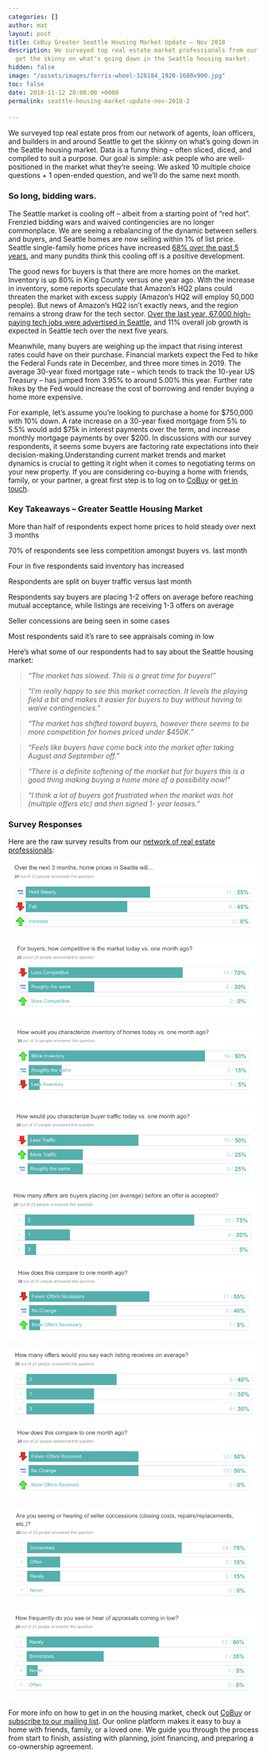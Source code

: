 ```yaml
---
categories: []
author: mat
layout: post
title: CoBuy Greater Seattle Housing Market Update – Nov 2018
description: We surveyed top real estate market professionals from our network to
  get the skinny on what’s going down in the Seattle housing market.
hidden: false
image: "/assets/images/ferris-wheel-328184_1920-1600x900.jpg"
toc: false
date: 2018-11-12 20:00:00 +0000
permalink: seattle-housing-market-update-nov-2018-2

---
```

We surveyed top real estate pros from our network of agents, loan officers, and builders in and around Seattle to get the skinny on what’s going down in the Seattle housing market. Data is a funny thing – often sliced, diced, and compiled to suit a purpose. Our goal is simple: ask people who are well-positioned in the market what they’re seeing. We asked 10 multiple choice questions + 1 open-ended question, and we’ll do the same next month.

### So long, bidding wars.

The Seattle market is cooling off – albeit from a starting point of “red hot”. Frenzied bidding wars and waived contingencies are no longer commonplace. We are seeing a rebalancing of the dynamic between sellers and buyers, and Seattle homes are now selling within 1% of list price. Seattle single-family home prices have increased [68% over the past 5 years](https://www.zillow.com/research/data/), and many pundits think this cooling off is a positive development.

The good news for buyers is that there are more homes on the market. Inventory is up 80% in King County versus one year ago. With the increase in inventory, some reports speculate that Amazon’s HQ2 plans could threaten the market with excess supply (Amazon’s HQ2 will employ 50,000 people). But news of Amazon’s HQ2 isn’t exactly news, and the region remains a strong draw for the tech sector. [Over the last year, 67,000 high-paying tech jobs were advertised in Seattle](https://www.aitp.org/blog/aitp-blog/2018/10/23/tech-town-usa-20-cities-it-pros-will-want-to-call-home/), and 11% overall job growth is expected in Seattle tech over the next five years.

Meanwhile, many buyers are weighing up the impact that rising interest rates could have on their purchase. Financial markets expect the Fed to hike the Federal Funds rate in December, and three more times in 2019. The average 30-year fixed mortgage rate – which tends to track the 10-year US Treasury – has jumped from 3.95% to around 5.00% this year. Further rate hikes by the Fed would increase the cost of borrowing and render buying a home more expensive.

For example, let’s assume you’re looking to purchase a home for $750,000 with 10% down. A rate increase on a 30-year fixed mortgage from 5% to 5.5% would add $75k in interest payments over the term, and increase monthly mortgage payments by over $200. In discussions with our survey respondents, it seems some buyers are factoring rate expectations into their decision-making.Understanding current market trends and market dynamics is crucial to getting it right when it comes to negotiating terms on your new property. If you are considering co-buying a home with friends, family, or your partner, a great first step is to log on to [CoBuy](http://www.gocobuy.com) or [get in touch](https://blog.gocobuy.com/contact/).

### Key Takeaways – Greater Seattle Housing Market

More than half of respondents expect home prices to hold steady over next 3 months

70% of respondents see less competition amongst buyers vs. last month

Four in five respondents said inventory has increased

Respondents are split on buyer traffic versus last month

Respondents say buyers are placing 1-2 offers on average before reaching mutual acceptance, while listings are receiving 1-3 offers on average

Seller concessions are being seen in some cases

Most respondents said it’s rare to see appraisals coming in low

Here’s what some of our respondents had to say about the Seattle housing market:

> _“The market has slowed. This is a great time for buyers!”_

> _“I’m really happy to see this market correction. It levels the playing field a bit and makes it easier for buyers to buy without having to waive contingencies.”_

> _“The market has shifted toward buyers, however there seems to be more competition for homes priced under $450K.”_

> _“Feels like buyers have come back into the market after taking August and September off.”_

> _“There is a definite softening of the market but for buyers this is a good thing making buying a home more of a possibility now!”_

> _“I think a lot of buyers got frustrated when the market was hot (multiple offers etc) and then signed 1- year leases.”_

### Survey Responses

Here are the raw survey results from our [network of real estate professionals](https://blog.gocobuy.com/co-buying-home-deal-team/):

![](/assets/images/1.png)

![](/assets/images/2.png)

![](/assets/images/3.png)

![](/assets/images/4.png)

![](/assets/images/5.png)

![](/assets/images/6.png)

![](/assets/images/7.png)

![](/assets/images/8.png)

![](/assets/images/9.png)

![](/assets/images/10.png)

For more info on how to get in on the housing market, check out [CoBuy](http://www.gocobuy.com/) or [subscribe to our mailing list](http://eepurl.com/dlB23z). Our online platform makes it easy to buy a home with friends, family, or a loved one. We guide you through the process from start to finish, assisting with planning, joint financing, and preparing a co-ownership agreement.